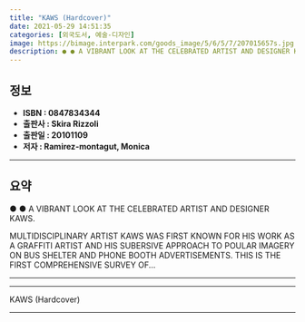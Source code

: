 ```yaml
---
title: "KAWS (Hardcover)"
date: 2021-05-29 14:51:35
categories: [외국도서, 예술-디자인]
image: https://bimage.interpark.com/goods_image/5/6/5/7/207015657s.jpg
description: ● ● A VIBRANT LOOK AT THE CELEBRATED ARTIST AND DESIGNER KAWS. MULTIDISCIPLINARY ARTIST KAWS WAS FIRST KNOWN FOR HIS WORK AS A GRAFFITI ARTIST AND HIS SUBERS
---
```


## **정보**

- **ISBN : 0847834344**
- **출판사 : Skira Rizzoli**
- **출판일 : 20101109**
- **저자 : Ramirez-montagut, Monica**

------



## **요약**

●  ●  A VIBRANT LOOK AT THE CELEBRATED ARTIST AND DESIGNER KAWS.

MULTIDISCIPLINARY ARTIST KAWS WAS FIRST KNOWN FOR HIS WORK AS A GRAFFITI ARTIST AND HIS SUBERSIVE APPROACH TO POULAR IMAGERY ON BUS SHELTER AND PHONE BOOTH ADVERTISEMENTS.  THIS IS THE FIRST COMPREHENSIVE SURVEY OF... 

------



------


KAWS (Hardcover) 

------


